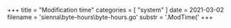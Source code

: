 +++
title = "Modification time"
categories = [ "system" ]
date = 2021-03-02
filename = 'sienna\byte-hours\byte-hours.go'
substr = '.ModTime('
+++
